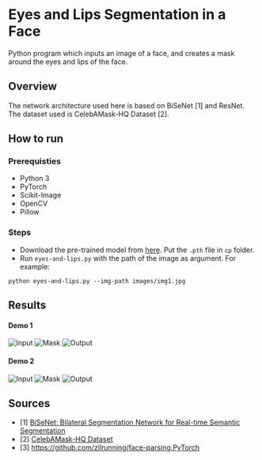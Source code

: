 # Eyes and Lips Segmentation in a Face
Python program which inputs an image of a face, and creates a mask around the eyes and lips of the face. 

## Overview
The network architecture used here is based on BiSeNet [1] and ResNet. The dataset used is CelebAMask-HQ Dataset [2]. 

## How to run

### Prerequisties
- Python 3
- PyTorch
- Scikit-Image
- OpenCV
- Pillow

### Steps
- Download the pre-trained model from [here](https://drive.google.com/file/d/154JgKpzCPW82qINcVieuPH3fZ2e0P812/view). Put the `.pth` file in `cp` folder.
- Run `eyes-and-lips.py` with the path of the image as argument. For example:
``` 
python eyes-and-lips.py --img-path images/img1.jpg
```

## Results

#### Demo 1
![Input](/images/img1.jpg)
![Mask](/images/results/img1-mask.PNG)
![Output](/images/results/img1-op.PNG)

#### Demo 2
![Input](/images/img3.jpg)
![Mask](/images/results/img3-mask.PNG)
![Output](/images/results/img3-op.PNG)

## Sources
- [1] [BiSeNet: Bilateral Segmentation Network for Real-time Semantic Segmentation](https://github.com/CoinCheung/BiSeNet)
- [2] [CelebAMask-HQ Dataset](https://github.com/switchablenorms/CelebAMask-HQ)
- [3] https://github.com/zllrunning/face-parsing.PyTorch

